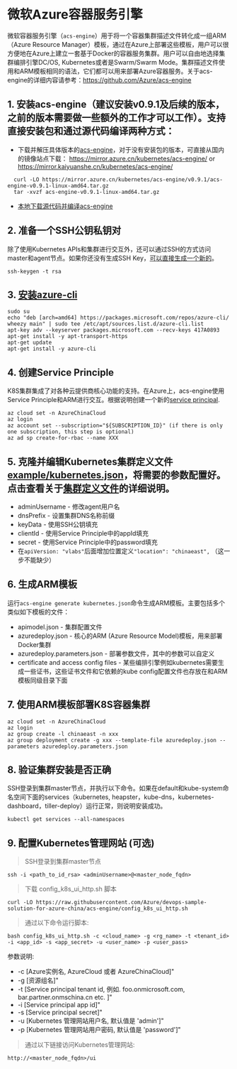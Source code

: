 # 微软Azure容器服务引擎

微软容器服务引擎（`acs-engine`）用于将一个容器集群描述文件转化成一组ARM（Azure Resource Manager）模板，通过在Azure上部署这些模板，用户可以很方便地在Azure上建立一套基于Docker的容器服务集群。用户可以自由地选择集群编排引擎DC/OS, Kubernetes或者是Swarm/Swarm Mode。集群描述文件使用和ARM模板相同的语法，它们都可以用来部署Azure容器服务。关于acs-engine的详细内容请参考：https://github.com/Azure/acs-engine

## 1.  安装acs-engine（建议安装v0.9.1及后续的版本，之前的版本需要做一些额外的工作才可以工作）。支持直接安装包和通过源代码编译两种方式：
- 下载并解压具体版本的[acs-engine](https://github.com/Azure/acs-engine/releases/)，对于没有安装包的版本，可直接从国内的镜像站点下载： https://mirror.azure.cn/kubernetes/acs-engine/ or https://mirror.kaiyuanshe.cn/kubernetes/acs-engine/
```
  curl -LO https://mirror.azure.cn/kubernetes/acs-engine/v0.9.1/acs-engine-v0.9.1-linux-amd64.tar.gz
  tar -xvzf acs-engine-v0.9.1-linux-amd64.tar.gz
```
- [本地下载源代码并编译acs-engine](https://github.com/Azure/acs-engine/blob/master/docs/acsengine.zh-CN.md)


## 2. 准备一个SSH公钥私钥对
除了使用Kubernetes APIs和集群进行交互外，还可以通过SSH的方式访问master和agent节点。如果你还没有生成SSH Key，[可以直接生成一个新的](https://github.com/Azure/acs-engine/blob/master/docs/ssh.md#ssh-key-generation)。
```
ssh-keygen -t rsa
```

## 3. [安装azure-cli](https://docs.microsoft.com/en-us/cli/azure/install-azure-cli?view=azure-cli-latest)
```
sudo su
echo "deb [arch=amd64] https://packages.microsoft.com/repos/azure-cli/ wheezy main" | sudo tee /etc/apt/sources.list.d/azure-cli.list
apt-key adv --keyserver packages.microsoft.com --recv-keys 417A0893
apt-get install -y apt-transport-https
apt-get update
apt-get install -y azure-cli
```

## 4. 创建Service Principle
K8S集群集成了对各种云提供商核心功能的支持。在Azure上，acs-engine使用Service Principle和ARM进行交互。根据说明创建一个新的[service principal](https://github.com/Azure/acs-engine/blob/master/docs/serviceprincipal.md).
```
az cloud set -n AzureChinaCloud
az login
az account set --subscription="${SUBSCRIPTION_ID}" (if there is only one subscription, this step is optional)
az ad sp create-for-rbac --name XXX
```

## 5. 克隆并编辑Kubernetes集群定义文件[example/kubernetes.json](https://raw.githubusercontent.com/Azure/acs-engine/master/examples/kubernetes.json)，将需要的参数配置好。点击查看关于[集群定义文件](https://github.com/Azure/acs-engine/blob/master/docs/clusterdefinition.zh-CN.md)的详细说明。
* adminUsername - 修改agent用户名
* dnsPrefix - 设置集群DNS名称前缀
* keyData - 使用SSH公钥填充
* clientId - 使用Service Principle中的appId填充
* secret - 使用Service Principle中的password填充
* 在`apiVersion: "vlabs"`后面增加位置定义`"location": "chinaeast",` （这一步不能缺少）

## 6. 生成ARM模板
运行`acs-engine generate kubernetes.json`命令生成ARM模板。主要包括多个类似如下模板的文件：
* apimodel.json - 集群配置文件
* azuredeploy.json - 核心的ARM (Azure Resource Model)模板，用来部署Docker集群
* azuredeploy.parameters.json - 部署参数文件，其中的参数可以自定义
* certificate and access config files - 某些编排引擎例如kubernetes需要生成一些证书，这些证书文件和它依赖的kube config配置文件也存放在和ARM模板同级目录下面

## 7. 使用ARM模板部署K8S容器集群
```
az cloud set -n AzureChinaCloud
az login
az group create -l chinaeast -n xxx
az group deployment create -g xxx --template-file azuredeploy.json --parameters azuredeploy.parameters.json
```

## 8. 验证集群安装是否正确
SSH登录到集群master节点，并执行以下命令。如果在default和kube-system命名空间下面的services（kubernetes, heapster，kube-dns，kubernetes-dashboard，tiller-deploy）运行正常，则说明安装成功。
```
kubectl get services --all-namespaces
```

## 9. 配置Kubernetes管理网站 (可选)
> SSH登录到集群master节点
```
ssh -i <path_to_id_rsa> <adminUsername>@<master_node_fqdn>
```
> 下载 config_k8s_ui_http.sh 脚本
```
curl -LO https://raw.githubusercontent.com/Azure/devops-sample-solution-for-azure-china/acs-engine/config_k8s_ui_http.sh
```
> 通过以下命令运行脚本:
```
bash config_k8s_ui_http.sh -c <cloud_name> -g <rg_name> -t <tenant_id> -i <app_id> -s <app_secret> -u <user_name> -p <user_pass>
```
参数说明: 
* -c [Azure实例名, AzureCloud 或者 AzureChinaCloud]"
* -g [资源组名]"
* -t [Service principal tenant id, 例如. foo.onmicrosoft.com, bar.partner.onmschina.cn etc. ]"
* -i [Service principal app id]"
* -s [Service principal secret]"
* -u [Kubernetes 管理网站用户名, 默认值是 'admin']"
* -p [Kubernetes 管理网站用户密码, 默认值是 'password']"

> 通过以下链接访问Kubernetes管理网站:
```
http://<master_node_fqdn>/ui
```
